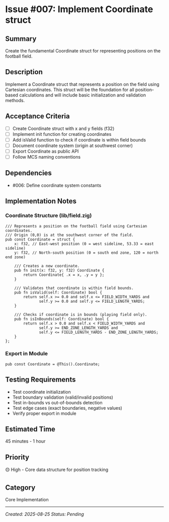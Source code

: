 # Issue #007: Implement Coordinate struct

## Summary
Create the fundamental Coordinate struct for representing positions on the football field.

## Description
Implement a Coordinate struct that represents a position on the field using Cartesian coordinates. This struct will be the foundation for all position-based calculations and will include basic initialization and validation methods.

## Acceptance Criteria
- [ ] Create Coordinate struct with x and y fields (f32)
- [ ] Implement init function for creating coordinates
- [ ] Add isValid function to check if coordinate is within field bounds
- [ ] Document coordinate system (origin at southwest corner)
- [ ] Export Coordinate as public API
- [ ] Follow MCS naming conventions

## Dependencies
- #006: Define coordinate system constants

## Implementation Notes

### Coordinate Structure (lib/field.zig)
```zig
/// Represents a position on the football field using Cartesian coordinates.
/// Origin (0,0) is at the southwest corner of the field.
pub const Coordinate = struct {
    x: f32, // East-west position (0 = west sideline, 53.33 = east sideline)
    y: f32, // North-south position (0 = south end zone, 120 = north end zone)
    
    /// Creates a new coordinate.
    pub fn init(x: f32, y: f32) Coordinate {
        return Coordinate{ .x = x, .y = y };
    }
    
    /// Validates that coordinate is within field bounds.
    pub fn isValid(self: Coordinate) bool {
        return self.x >= 0.0 and self.x <= FIELD_WIDTH_YARDS and
               self.y >= 0.0 and self.y <= FIELD_LENGTH_YARDS;
    }
    
    /// Checks if coordinate is in bounds (playing field only).
    pub fn isInBounds(self: Coordinate) bool {
        return self.x > 0.0 and self.x < FIELD_WIDTH_YARDS and
               self.y >= END_ZONE_LENGTH_YARDS and 
               self.y <= FIELD_LENGTH_YARDS - END_ZONE_LENGTH_YARDS;
    }
};
```

### Export in Module
```zig
pub const Coordinate = @This().Coordinate;
```

## Testing Requirements
- Test coordinate initialization
- Test boundary validation (valid/invalid positions)
- Test in-bounds vs out-of-bounds detection
- Test edge cases (exact boundaries, negative values)
- Verify proper export in module

## Estimated Time
45 minutes - 1 hour

## Priority
🟡 High - Core data structure for position tracking

## Category
Core Implementation

---
*Created: 2025-08-25*
*Status: Pending*